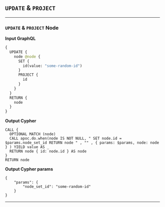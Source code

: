## `UPDATE` & `PROJECT`

---

### `UPDATE` & `PROJECT` Node

**Input GraphQL**

```graphql
{
  UPDATE {
    node @node {
      SET {
        id(value: "some-random-id")
      }
      PROJECT {
        id
      }
    }
  }
  RETURN {
    node
  }
}
```

**Output Cypher**

```cypher
CALL {
  OPTIONAL MATCH (node)
  CALL apoc.do.when(node IS NOT NULL, " SET node.id = $params.node_set_id RETURN node " , "" , { params: $params, node: node } ) YIELD value AS _
  RETURN node { id: node.id } AS node
}
RETURN node
```

**Output Cypher params**

```params
{
    "params": {
        "node_set_id": "some-random-id"
    }
}
```

---
